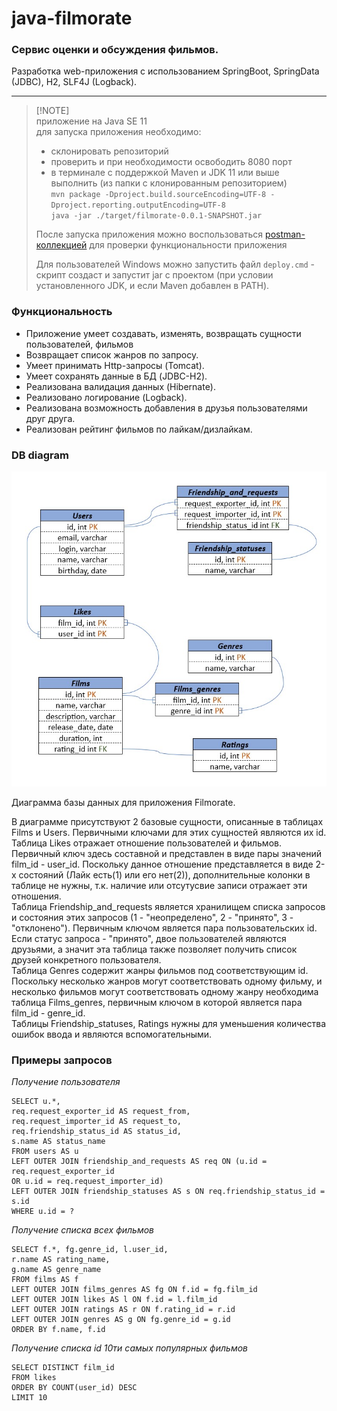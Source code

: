 # java-filmorate

### Сервис оценки и обсуждения фильмов.
Разработка web-приложения с использованием SpringBoot, SpringData (JDBC), H2, SLF4J (Logback).

---


> [!NOTE]<br>
> приложение на Java SE 11<br>
> для запуска приложения необходимо:<br>
>  - склонировать репозиторий
>  - проверить и при необходимости освободить 8080 порт
>  - в терминале с поддержкой Maven и JDK 11 или выше выполнить
     (из папки с клонированным репозиторием)<br>
     `mvn package -Dproject.build.sourceEncoding=UTF-8 -Dproject.reporting.outputEncoding=UTF-8`<br>
     `java -jar ./target/filmorate-0.0.1-SNAPSHOT.jar`
>
> После запуска приложения можно воспользоваться [postman-коллекцией](https://github.com/yandex-praktikum/java-filmorate/blob/add-database/postman/sprint.json) 
    для проверки функциональности приложения
>
> Для пользователей Windows можно запустить файл `deploy.cmd` - скрипт
создаст и запустит jar c проектом (при условии установленного JDK, и если Maven добавлен в PATH).

### Функциональность

- Приложение умеет создавать, изменять, возвращать сущности пользователей, фильмов
- Возвращает список жанров по запросу.
- Умеет принимать Http-запросы (Tomcat).
- Умеет сохранять данные в БД (JDBC-H2).
- Реализована валидация данных (Hibernate).
- Реализовано логирование (Logback).
- Реализована возможность добавления в друзья пользователями друг друга.
- Реализован рейтинг фильмов по лайкам/дизлайкам.


### DB diagram
![DB diagram](/db_diagram.jpg)

Диаграмма базы данных для приложения Filmorate.

В диаграмме присутствуют 2 базовые сущности, описанные 
в таблицах Films и Users. Первичными ключами для этих сущностей
являются их id.\
Таблица Likes отражает отношение пользователей и фильмов.
Первичный ключ здесь составной и представлен в виде пары значений
film_id - user_id. Поскольку данное отношение представляется в 
виде 2-х состояний (Лайк есть(1) или его нет(2)), дополнительные колонки
в таблице не нужны, т.к. наличие или отсутусвие записи отражает
эти отношения.\
Таблица Friendship_and_requests является хранилищем списка запросов и
состояния этих запросов (1 - "неопределено", 2 - "принято",
3 - "отклонено"). Первичным ключом является пара пользовательских id. 
Если статус запроса - "принято", двое 
пользователей являются друзьями, а значит эта таблица также
позволяет получить список друзей конкретного пользователя.\
Таблица Genres содержит жанры фильмов под соответствующим id. 
Поскольку несколько жанров могут соответствовать одному фильму, и несколько
фильмов могут соответствовать одному жанру необходима таблица
Films_genres, первичным ключом в которой является пара film_id - genre_id.\
Таблицы Friendship_statuses, Ratings нужны для уменьшения
количества ошибок ввода и являются вспомогательными.

### Примеры запросов
_Получение пользователя_
```
SELECT u.*, 
req.request_exporter_id AS request_from, 
req.request_importer_id AS request_to, 
req.friendship_status_id AS status_id, 
s.name AS status_name 
FROM users AS u 
LEFT OUTER JOIN friendship_and_requests AS req ON (u.id = req.request_exporter_id 
OR u.id = req.request_importer_id) 
LEFT OUTER JOIN friendship_statuses AS s ON req.friendship_status_id = s.id 
WHERE u.id = ?
```

_Получение списка всех фильмов_
```
SELECT f.*, fg.genre_id, l.user_id,
r.name AS rating_name,
g.name AS genre_name
FROM films AS f
LEFT OUTER JOIN films_genres AS fg ON f.id = fg.film_id
LEFT OUTER JOIN likes AS l ON f.id = l.film_id
LEFT OUTER JOIN ratings AS r ON f.rating_id = r.id
LEFT OUTER JOIN genres AS g ON fg.genre_id = g.id
ORDER BY f.name, f.id  
```

_Получение списка id 10ти самых популярных фильмов_
```
SELECT DISTINCT film_id
FROM likes
ORDER BY COUNT(user_id) DESC
LIMIT 10
```

 

